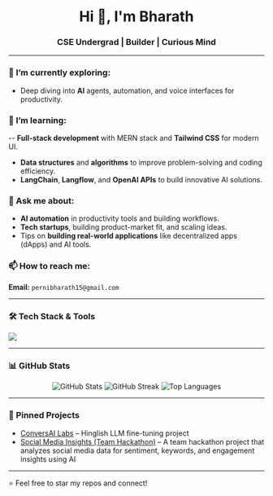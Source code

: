 <h1 align="center">Hi 👋, I'm Bharath</h1>
<h3 align="center">CSE Undergrad | Builder | Curious Mind</h3>

---

### 🌱 I’m currently exploring:
- Deep diving into **AI** agents, automation, and voice interfaces for productivity.



### 🧠 I’m learning:
-- **Full-stack development** with MERN stack and **Tailwind CSS** for modern UI.
- **Data structures** and **algorithms** to improve problem-solving and coding efficiency.
- **LangChain**, **Langflow**, and **OpenAI APIs** to build innovative AI solutions.

### 💬 Ask me about:
- **AI automation** in productivity tools and building workflows.
- **Tech startups**, building product-market fit, and scaling ideas.
- Tips on **building real-world applications** like decentralized apps (dApps) and AI tools.

### 📫 How to reach me:  
**Email:** `pernibharath15@gmail.com`    


---

### 🛠️ Tech Stack & Tools
<p align="left">
  <img src="https://skillicons.dev/icons?i=python,java,cpp,javascript,react,nodejs,mongodb,tailwind,git,github,figma,linux,vscode" />
</p>

---

### 📊 GitHub Stats

<p align="center">
  <img src="https://github-readme-stats.vercel.app/api?username=bharath-541&show_icons=true&theme=tokyonight" alt="GitHub Stats" />
  <img src="https://streak-stats.demolab.com/?user=bharath-541&theme=tokyonight" alt="GitHub Streak" />
  <img src="https://github-readme-stats.vercel.app/api/top-langs/?username=bharath-541&layout=compact&theme=tokyonight" alt="Top Languages" />
</p>


---

### 📌 Pinned Projects
- [ConversAI Labs](https://github.com/bharath-541/ConversAIlabs-LLM-finetuning-assignment) – Hinglish LLM fine-tuning project  
- [Social Media Insights (Team Hackathon)](https://github.com/Soham-1304/Social_media_insights) – A team hackathon project that analyzes social media data for sentiment, keywords, and engagement insights using AI

---

⭐ Feel free to star my repos and connect!

